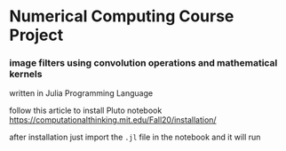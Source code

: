 # Numerical Computing Course Project
### image filters using convolution operations and mathematical kernels

written in Julia Programming Language

follow this article to install Pluto notebook
<https://computationalthinking.mit.edu/Fall20/installation/>

after installation just import the `.jl` file in the notebook and it will run
